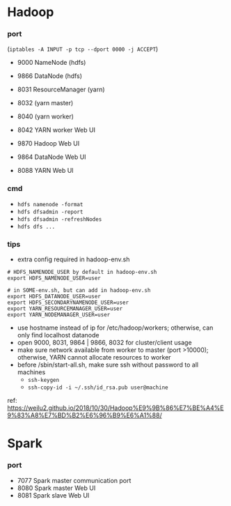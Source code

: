 # Hadoop

### port

(`iptables -A INPUT -p tcp --dport 0000 -j ACCEPT`)

- 9000 NameNode (hdfs)
- 9866 DataNode (hdfs)
- 8031 ResourceManager (yarn)
- 8032 (yarn master)
- 8040 (yarn worker)

- 8042 YARN worker Web UI
- 9870 Hadoop Web UI
- 9864 DataNode Web UI
- 8088 YARN Web UI

### cmd

- `hdfs namenode -format`
- `hdfs dfsadmin -report`
- `hdfs dfsadmin -refreshNodes`
- `hdfs dfs ...`

### tips

- extra config required in hadoop-env.sh

```
# HDFS_NAMENODE_USER by default in hadoop-env.sh
export HDFS_NAMENODE_USER=user

# in SOME-env.sh, but can add in hadoop-env.sh
export HDFS_DATANODE_USER=user
export HDFS_SECONDARYNAMENODE_USER=user
export YARN_RESOURCEMANAGER_USER=user
export YARN_NODEMANAGER_USER=user
```

- use hostname instead of ip for /etc/hadoop/workers; otherwise, can only find localhost datanode
- open 9000, 8031, 9864 | 9866, 8032 for cluster/client usage
- make sure network available from worker to master (port >10000); otherwise, YARN cannot allocate resources to worker
- before /sbin/start-all.sh, make sure ssh without password to all machines
   - `ssh-keygen`
   - `ssh-copy-id -i ~/.ssh/id_rsa.pub user@machine`

ref: https://weilu2.github.io/2018/10/30/Hadoop%E9%9B%86%E7%BE%A4%E9%83%A8%E7%BD%B2%E6%96%B9%E6%A1%88/


# Spark

### port

- 7077 Spark master communication port
- 8080 Spark master Web UI
- 8081 Spark slave Web UI
